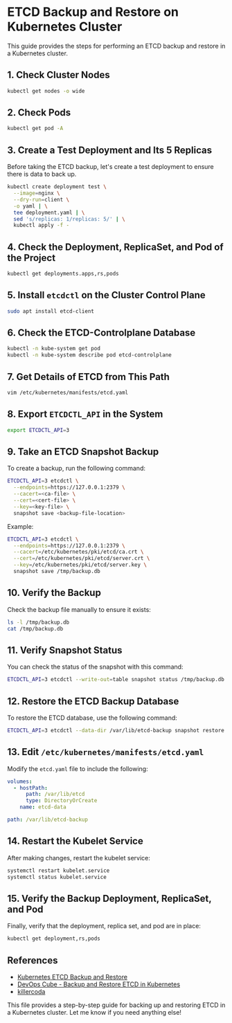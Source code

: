 # ETCD Backup and Restore on Kubernetes Cluster

This guide provides the steps for performing an ETCD backup and restore in a Kubernetes cluster.

## 1. Check Cluster Nodes

```bash
kubectl get nodes -o wide
```

## 2. Check Pods

```bash
kubectl get pod -A
```

## 3. Create a Test Deployment and Its 5 Replicas

Before taking the ETCD backup, let's create a test deployment to ensure there is data to back up.

```bash
kubectl create deployment test \
  --image=nginx \
  --dry-run=client \
  -o yaml | \
  tee deployment.yaml | \
  sed 's/replicas: 1/replicas: 5/' | \
  kubectl apply -f -
```

## 4. Check the Deployment, ReplicaSet, and Pod of the Project

```bash
kubectl get deployments.apps,rs,pods
```

## 5. Install `etcdctl` on the Cluster Control Plane

```bash
sudo apt install etcd-client
```

## 6. Check the ETCD-Controlplane Database

```bash
kubectl -n kube-system get pod
kubectl -n kube-system describe pod etcd-controlplane
```

## 7. Get Details of ETCD from This Path

```bash
vim /etc/kubernetes/manifests/etcd.yaml
```

## 8. Export `ETCDCTL_API` in the System

```bash
export ETCDCTL_API=3
```

## 9. Take an ETCD Snapshot Backup

To create a backup, run the following command:

```bash
ETCDCTL_API=3 etcdctl \
  --endpoints=https://127.0.0.1:2379 \
  --cacert=<ca-file> \
  --cert=<cert-file> \
  --key=<key-file> \
  snapshot save <backup-file-location>
```

Example:

```bash
ETCDCTL_API=3 etcdctl \
  --endpoints=https://127.0.0.1:2379 \
  --cacert=/etc/kubernetes/pki/etcd/ca.crt \
  --cert=/etc/kubernetes/pki/etcd/server.crt \
  --key=/etc/kubernetes/pki/etcd/server.key \
  snapshot save /tmp/backup.db
```

## 10. Verify the Backup

Check the backup file manually to ensure it exists:

```bash
ls -l /tmp/backup.db
cat /tmp/backup.db
```

## 11. Verify Snapshot Status

You can check the status of the snapshot with this command:

```bash
ETCDCTL_API=3 etcdctl --write-out=table snapshot status /tmp/backup.db
```

## 12. Restore the ETCD Backup Database

To restore the ETCD database, use the following command:

```bash
ETCDCTL_API=3 etcdctl --data-dir /var/lib/etcd-backup snapshot restore /tmp/backup.db
```

## 13. Edit `/etc/kubernetes/manifests/etcd.yaml`

Modify the `etcd.yaml` file to include the following:

```yaml
volumes:
  - hostPath:
      path: /var/lib/etcd
      type: DirectoryOrCreate
    name: etcd-data

path: /var/lib/etcd-backup
```

## 14. Restart the Kubelet Service

After making changes, restart the kubelet service:

```bash
systemctl restart kubelet.service
systemctl status kubelet.service
```

## 15. Verify the Backup Deployment, ReplicaSet, and Pod

Finally, verify that the deployment, replica set, and pod are in place:

```bash
kubectl get deployment,rs,pods
```

## References

- [Kubernetes ETCD Backup and Restore](https://kubernetes.io/docs/tasks/administer-cluster/configure-upgrade-etcd/)
- [DevOps Cube - Backup and Restore ETCD in Kubernetes](https://www.devopscube.com/backup-restore-etcd-kubernetes/)
- [killercoda](https://killercoda.com/)


This file provides a step-by-step guide for backing up and restoring ETCD in a Kubernetes cluster.
Let me know if you need anything else!
